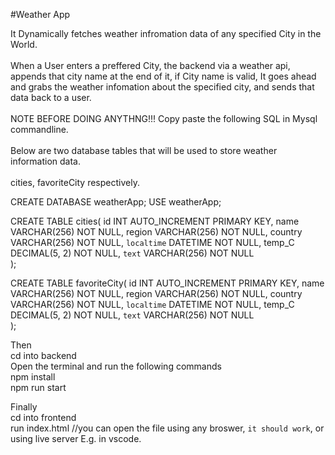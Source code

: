 #Weather App

It Dynamically fetches weather infromation data of any specified City in the World.
<br>
<br>
When a User enters a preffered City, the backend via a weather api, appends that city name at the end of it, if City name is valid, It goes ahead and grabs the weather infomation about the specified city, and sends that data back to a user.
<br>
<br>
NOTE BEFORE DOING ANYTHNG!!!
Copy paste the following SQL in Mysql commandline.
<br>
<br>
Below are two database tables that will be used to store weather information data.
<br>
<br>
cities, favoriteCity respectively.
<br>

CREATE DATABASE weatherApp;
USE weatherApp;

CREATE TABLE cities(
id INT AUTO_INCREMENT PRIMARY KEY,
name VARCHAR(256) NOT NULL,
region VARCHAR(256) NOT NULL,
country VARCHAR(256) NOT NULL,
`localtime` DATETIME NOT NULL,
temp_C DECIMAL(5, 2) NOT NULL,
`text` VARCHAR(256) NOT NULL  
);

CREATE TABLE favoriteCity(
id INT AUTO_INCREMENT PRIMARY KEY,
name VARCHAR(256) NOT NULL,
region VARCHAR(256) NOT NULL,
country VARCHAR(256) NOT NULL,
`localtime` DATETIME NOT NULL,
temp_C DECIMAL(5, 2) NOT NULL,
`text` VARCHAR(256) NOT NULL  
);

Then <br>
cd into backend <br>
Open the terminal and run the following commands <br>
npm install <br>
npm run start <br>

Finally <br>
cd into frontend <br>
run index.html //you can open the file using any broswer, `it should work`, or using live server E.g. in vscode.
